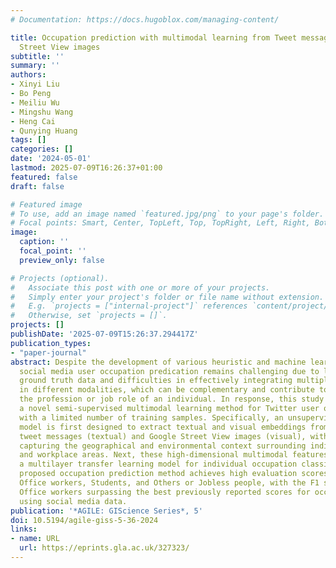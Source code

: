 ```yaml
---
# Documentation: https://docs.hugoblox.com/managing-content/

title: Occupation prediction with multimodal learning from Tweet messages and Google
  Street View images
subtitle: ''
summary: ''
authors:
- Xinyi Liu
- Bo Peng
- Meiliu Wu
- Mingshu Wang
- Heng Cai
- Qunying Huang
tags: []
categories: []
date: '2024-05-01'
lastmod: 2025-07-09T16:26:37+01:00
featured: false
draft: false

# Featured image
# To use, add an image named `featured.jpg/png` to your page's folder.
# Focal points: Smart, Center, TopLeft, Top, TopRight, Left, Right, BottomLeft, Bottom, BottomRight.
image:
  caption: ''
  focal_point: ''
  preview_only: false

# Projects (optional).
#   Associate this post with one or more of your projects.
#   Simply enter your project's folder or file name without extension.
#   E.g. `projects = ["internal-project"]` references `content/project/deep-learning/index.md`.
#   Otherwise, set `projects = []`.
projects: []
publishDate: '2025-07-09T15:26:37.294417Z'
publication_types:
- "paper-journal"
abstract: Despite the development of various heuristic and machine learning models,
  social media user occupation predication remains challenging due to limited high-quality
  ground truth data and difficulties in effectively integrating multiple data sources
  in different modalities, which can be complementary and contribute to informing
  the profession or job role of an individual. In response, this study introduces
  a novel semi-supervised multimodal learning method for Twitter user occupation prediction
  with a limited number of training samples. Specifically, an unsupervised learning
  model is first designed to extract textual and visual embeddings from individual
  tweet messages (textual) and Google Street View images (visual), with the latter
  capturing the geographical and environmental context surrounding individuals' residential
  and workplace areas. Next, these high-dimensional multimodal features are fed into
  a multilayer transfer learning model for individual occupation classification. The
  proposed occupation prediction method achieves high evaluation scores for identifying
  Office workers, Students, and Others or Jobless people, with the F1 score for identifying
  Office workers surpassing the best previously reported scores for occupation classification
  using social media data.
publication: '*AGILE: GIScience Series*, 5'
doi: 10.5194/agile-giss-5-36-2024
links:
- name: URL
  url: https://eprints.gla.ac.uk/327323/
---
```

